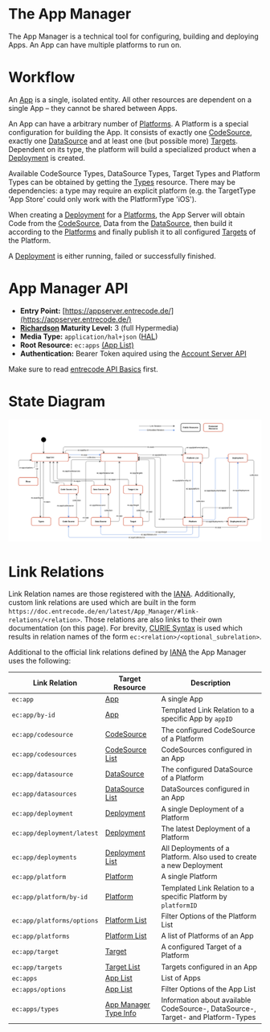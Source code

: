 # The App Manager

The App Manager is a technical tool for configuring, building and deploying Apps. An App can have multiple platforms to run on. 

# Workflow

An [App](resources/app/) is a single, isolated entity. All other resources are dependent on a single App – they cannot be shared between Apps. 

An App can have a arbitrary number of [Platforms](resources/platform/). A Platform is a special configuration for building the App. It consists of exactly one [CodeSource](resources/codesource/), exactly one [DataSource](resources/datasource/) and at least one (but possible more) [Targets](resources/target/). Dependent on its type, the platform will build a specialized product when a [Deployment](resources/deployment/) is created.

Available CodeSource Types, DataSource Types, Target Types and Platform Types can be obtained by getting the [Types](resources/apptypes/) resource. There may be dependencies: a type may require an explicit platform (e.g. the TargetType 'App Store' could only work with the PlatformType 'iOS').

When creating a [Deployment](resources/deployment/) for a [Platforms](resources/platform/), the App Server will obtain Code from the [CodeSource](resources/codesource/), Data from the [DataSource](resources/datasource/), then build it according to the [Platforms](resources/platform/) and finally publish it to all configured [Targets](resources/target/) of the Platform.

A [Deployment](resources/deployment/) is either running, failed or successfully finished.

# App Manager API 

* **Entry Point:** [https://appserver.entrecode.de/](https://appserver.entrecode.de/)
* **[Richardson](http://martinfowler.com/articles/richardsonMaturityModel.html) Maturity Level:** 3 (full Hypermedia)
* **Media Type:** `application/hal+json` ([HAL](https://tools.ietf.org/html/draft-kelly-json-hal-06))
* **Root Resource:** `ec:apps` [(App List)](resources/app/#list)
* **Authentication:** Bearer Token aquired using the [Account Server API](account_server/#authentication)

Make sure to read [entrecode API Basics](../) first.


# State Diagram

[![State Diagram](img/statediagram-app.svg)](img/statediagram-app.svg)


# Link Relations

Link Relation names are those registered with the [IANA](http://www.iana.org/assignments/link-relations/link-relations.xhtml). Additionally, custom link relations are used which are built in the form `https://doc.entrecode.de/en/latest/App_Manager/#link-relations/<relation>`. Those relations are also links to their own documentation (on this page). 
For brevity, [CURIE Syntax](http://www.w3.org/TR/curie/) is used which results in relation names of the form `ec:<relation>/<optional_subrelation>`. 

Additional to the official link relations defined by [IANA](http://www.iana.org/assignments/link-relations/link-relations.xhtml) the App Manager uses the following:


| Link Relation             | Target Resource                               | Description |
|---------------------------|-----------------------------------------------------------|-------------|
| `ec:app`  <a name="relation-app"></a>                  | [App](resources/app/)                          | A single App|
| `ec:app/by-id`  <a name="relation-app/by-id"></a>            | [App](resources/app/)                          | Templated Link Relation to a specific App by `appID` |
| `ec:app/codesource`  <a name="relation-app/codesource"></a>       | [CodeSource](resources/codesource/)            | The configured CodeSource of a Platform |
| `ec:app/codesources`  <a name="relation-app/codesources"></a>      | [CodeSource List](resources/codesource/#list)  | CodeSources configured in an App |
| `ec:app/datasource`  <a name="relation-app/datasource"></a>       | [DataSource](resources/datasource/)            | The configured DataSource of a Platform |
| `ec:app/datasources`  <a name="relation-app/datasources"></a>      | [DataSource List](resources/datasource/#list)  | DataSources configured in an App |
| `ec:app/deployment`  <a name="relation-app/deployment"></a>       | [Deployment](resources/deployment/)            | A single Deployment of a Platform |
| `ec:app/deployment/latest`  <a name="relation-app/deployment/latest"></a>| [Deployment](resources/deployment/)            | The latest Deployment of a Platform |
| `ec:app/deployments`  <a name="relation-app/deployments"></a>      | [Deployment List](resources/deployment/#list)  | All Deployments of a Platform. Also used to create a new Deployment |
| `ec:app/platform`  <a name="relation-app/platform"></a>         | [Platform](resources/platform/)                | A single Platform |
| `ec:app/platform/by-id`  <a name="relation-app/platform/by-id"></a>   | [Platform](resources/platform/)                | Templated Link Relation to a specific Platform by `platformID` |
| `ec:app/platforms/options`  <a name="relation-app/platforms/options"></a>| [Platform List](resources/platform/#list)      | Filter Options of the Platform List |
| `ec:app/platforms`  <a name="relation-app/platforms"></a>        | [Platform List](resources/platform/#list)      | A list of Platforms of an App |
| `ec:app/target`  <a name="relation-app/target"></a>           | [Target](resources/target/)                    | A configured Target of a Platform |
| `ec:app/targets`  <a name="relation-app/targets"></a>          | [Target List](resources/target/#list)          | Targets configured in an App |
| `ec:apps`  <a name="relation-apps"></a>                 | [App List](resources/app/#list)                | List of Apps |
| `ec:apps/options`  <a name="relation-apps/options"></a>         | [App List](resources/app/#list)                | Filter Options of the App List |
| `ec:apps/types`  <a name="relation-apps/types"></a>           | [App Manager Type Info](resources/apptypes/)      | Information about available CodeSource-, DataSource-, Target- and Platform-Types |
